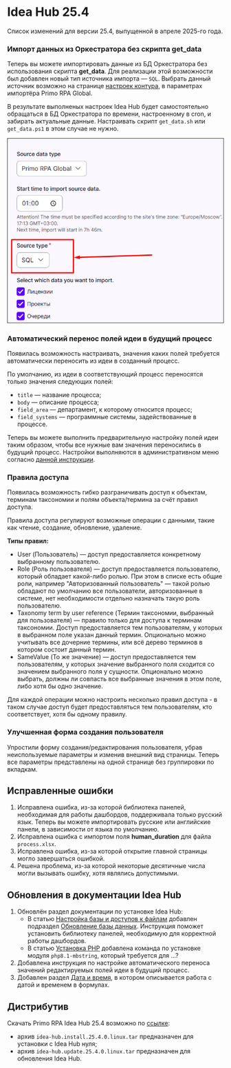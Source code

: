 # Idea Hub 25.4

Список изменений для версии 25.4, выпущенной в апреле 2025-го года.


### Импорт данных из Оркестратора без скрипта get_data

Теперь вы можете импортировать данные из БД Оркестратора без использования скрипта **get_data**. Для реализации этой возможности был добавлен новый тип источника импорта — `SQL`. Выбрать данный источник возможно на странице [настроек контура](https://docs.primo-rpa.ru/ru/idea-hub/installation/initial-setup/environments), в параметрах импортёра Primo RPA Global.

В результате выполненых настроек Idea Hub будет самостоятельно обращаться в БД Оркестратора по времени, настроенному в cron, и забирать актуальные данные. Настраивать скрипт `get_data.sh` или `get_data.ps1` в этом случае не нужно.

![](<../../release-notes/resources/idea-hub/25-4/sql-importer.png>)


### Автоматический перенос полей идеи в будущий процесс

Появилась возможность настраивать, значения каких полей требуется автоматически переносить из идеи в созданный процесс.

По умолчанию, из идеи в соответствующий процесс переносятся только значения следующих полей:
* `title` ​— название процесса;
* `body` ​— описание процесса;
* `field_area` ​— департамент, к которому относится процесс;
* `field_systems` ​— программные системы, задействованные в процессе.

Теперь вы можете выполнить предварительную настройку полей идеи таким образом, чтобы все нужные вам значения переносились в будущий процесс. Настройки выполняются в административном меню согласно [данной инструкции](https://github.com/PrimoRPA/Docs.Rus/blob/2266-%D0%B8%D0%B7%D0%BC%D0%B5%D0%BD%D0%B5%D0%BD%D0%B8%D1%8F-%D0%B2-%D0%B4%D0%BE%D0%BA%D1%83%D0%BC%D0%B5%D0%BD%D1%82%D0%B0%D1%86%D0%B8%D0%B8-%D0%B4%D0%BB%D1%8F-%D1%80%D0%B5%D0%BB%D0%B8%D0%B7%D0%B0-ih-254/idea-hub/admin/structure/webform.md).



### Правила доступа

Появилась возможность гибко разграничивать доступ к объектам, терминам таксономии и полям объекта/термина за счёт правил доступа. 

Правила доступа регулируют возможные операции с данными, такие как чтение, создание, обновление, удаление.



**Типы правил:**
* User (Пользователь) — доступ предоставляется конкретному выбранному пользователю.
* Role (Роль пользователя) — доступ предоставляется пользователю, который обладает какой-либо ролью. При этом в списке есть общие роли, например "Авторизованный пользователь" — такой ролью обладают по умолчанию все пользователи, авторизованные в системе, нет необходимости отдельно назначать такую роль пользователю.
* Taxonomy term by user reference (Термин таксономии, выбранный для пользователя) — правило только для доступа к терминам таксономии. Доступ предоставляется тем пользователям, у которых в выбранном поле указан данный термин. Опционально можно учитывать все дочерние термины, или всё дерево терминов в котором состоит данный термин.
* SameValue (То же значение) — доступ предоставляется тем пользователям, у которых значение выбранного поля сходится со значением выбранного поля у сущности. Опционально можно выбрать, должны ли совпасть все выбранные значения в этом поле, либо хотя бы одно значение. 

Для каждой операции можно настроить несколько правил доступа - в таком случае доступ будет предоставляться тем пользователям, кто соответствует, хотя бы одному правилу. 


### Улучшенная форма создания пользователя

Упростили форму создания/редактирования пользователя, убрав неиспользуемые параметры и изменив внешний вид страницы. Теперь все параметры представлены на одной странице без группировки по вкладкам.







## Исправленные ошибки

1. Исправлена ошибка, из-за которой библиотека панелей, необходимая для работы дашбордов, поддерживала только русский язык. Теперь вы можете импортировать русские или английские панели, в зависимости от языка по умолчанию.
1. Исправлена ошибка с импортом поля **human_duration** для файла `process.xlsx`. 
1. Исправлена ошибка, из-за которой открытие главной страницы могло завершаться ошибкой.
1. Решена проблема, из-за которой некоторые десятичные числа могли вызывать ошибку, хотя являлись допустимыми.



## Обновления в документации Idea Hub

1. Обновлён раздел документации по установке Idea Hub:
   * В статью [Настройка базы и доступов к файлам](https://docs.primo-rpa.ru/primo-rpa/primo-rpa-idea-hub/installation/linux/setting-up-access) добавлен подраздел [Обновление базы данных](https://docs.primo-rpa.ru/primo-rpa/primo-rpa-idea-hub/installation/linux/setting-up-access#obnovlenie-bazy-dannykh). Инструкция поможет установить библиотеку панелей, необходимую для корректной работы дашбордов.
   * В статью [Установка PHP](https://docs.primo-rpa.ru/ru/idea-hub/installation/linux/php) добавлена команда по установке модуля `php8.1-mbstring`, который требуется для ...?
1. Добавлена инструкция по настройке автоматического переноса значений редактируемых полей идеи в будущий процесс.
1. Добавлен раздел [Дата и время](https://docs.primo-rpa.ru/primo-rpa/primo-rpa-idea-hub/about/date-format), в котором описывается работа с датой и временем в формулах.





## Дистрибутив

Скачать Primo RPA Idea Hub 25.4 возможно по [ссылке](https://disk.primo-rpa.ru/index.php/s/t9BHBjR6PP06Yax?path=%2FRelease%2FIdeaHub):
* архив `idea-hub.install.25.4.0.linux.tar` предназначен для установки с Idea Hub нуля;
* архив `idea-hub.update.25.4.0.linux.tar` предназначен для обновления Idea Hub.
